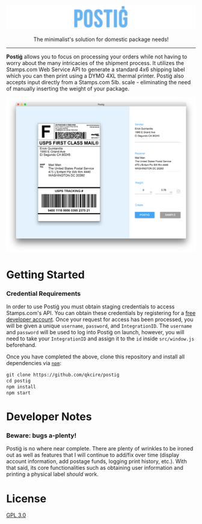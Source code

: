 ![postig logo](./docs/images/title.png?raw=true)

<p align="center">
The minimalist's solution for domestic package needs!
</p>

***

**Postiġ** allows you to focus on processing your orders while not having to worry about the many intricacies of the shipment process. It utilizes the Stamps.com Web Service API to generate a standard 4x6 shipping label which you can then print using a DYMO 4XL thermal printer. Postiġ also accepts input directly from a Stamps.com 5lb. scale - eliminating the need of manually inserting the weight of your package.

![main screen](./docs/images/main.png?raw=true)

# Getting Started
### Credential Requirements
In order to use Postiġ you must obtain staging credentials to access Stamps.com's API. You can obtain these credentials by registering for a [free developer account](http://developer.stamps.com/developer/). Once your request for access has been processed, you will be given a unique `username`, `password`, and `IntegrationID`. The `username` and `password` will be used to log into Postiġ on launch, however, you will need to take your `IntegrationID` and assign it to the `id` inside `src/window.js` beforehand.

Once you have completed the above, clone this repository and install all dependencies via [`npm`](https://docs.npmjs.com/):
```
git clone https://github.com/qkcire/postig
cd postig
npm install
npm start
```

# Developer Notes
### Beware: bugs a-plenty!
Postiġ is no where near complete. There are plenty of wrinkles to be ironed out as well as features that I will continue to add/fix over time (display account information, add postage funds, logging print history, etc.). With that said, its core functionalities such as obtaining user information and printing a physical label *should* work.

# License
[GPL 3.0](https://github.com/qkcire/postig/blob/master/LICENSE)
